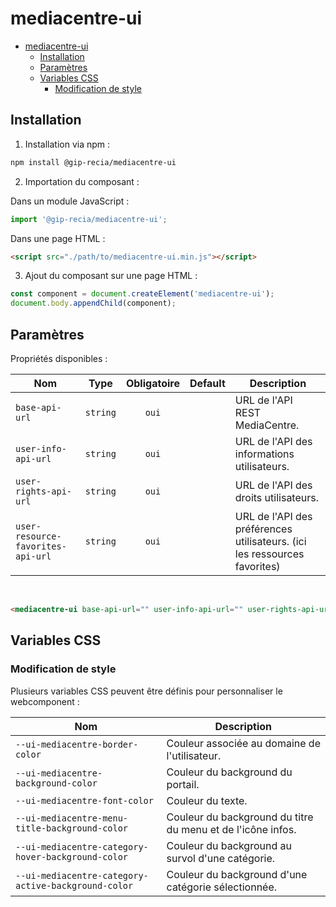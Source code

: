 # mediacentre-ui

- [mediacentre-ui](#mediacentre-ui)
  - [Installation](#installation)
  - [Paramètres](#paramètres)
  - [Variables CSS](#variables-css)
    - [Modification de style](#modification-de-style)

## Installation

1. Installation via npm :

```sh
npm install @gip-recia/mediacentre-ui
```

2. Importation du composant :

Dans un module JavaScript :

```js
import '@gip-recia/mediacentre-ui';
```

Dans une page HTML :

```html
<script src="./path/to/mediacentre-ui.min.js"></script>
```

3. Ajout du composant sur une page HTML :

```js
const component = document.createElement('mediacentre-ui');
document.body.appendChild(component);
```

## Paramètres

Propriétés disponibles :

| Nom                               |   Type   | Obligatoire | Default | Description                                                              |
| --------------------------------- | :------: | :---------: | :-----: | ------------------------------------------------------------------------ |
| `base-api-url`                    | `string` |    `oui`    |         | URL de l'API REST MediaCentre.                                            |
| `user-info-api-url`               | `string` |    `oui`    |         | URL de l'API des informations utilisateurs.                               |
| `user-rights-api-url`             | `string` |    `oui`    |         | URL de l'API des droits utilisateurs.                                     |
| `user-resource-favorites-api-url` | `string` |    `oui`    |         | URL de l'API des préférences utilisateurs. (ici les ressources favorites) |

<br/>

```html
<mediacentre-ui base-api-url="" user-info-api-url="" user-rights-api-url="" user-resource-favorites-api-url="" />
```

## Variables CSS

### Modification de style

Plusieurs variables CSS peuvent être définis pour personnaliser le webcomponent :

| Nom                            | Description                                  |
| ------------------------------ | -------------------------------------------- |
| `--ui-mediacentre-border-color` | Couleur associée au domaine de l'utilisateur.|
| `--ui-mediacentre-background-color` | Couleur du background du portail. |
| `--ui-mediacentre-font-color` | Couleur du texte. |
| `--ui-mediacentre-menu-title-background-color` | Couleur du background du titre du menu et de l'icône infos. |
| `--ui-mediacentre-category-hover-background-color` | Couleur du background au survol d'une catégorie. |
| `--ui-mediacentre-category-active-background-color`| Couleur du background d'une catégorie sélectionnée. |
